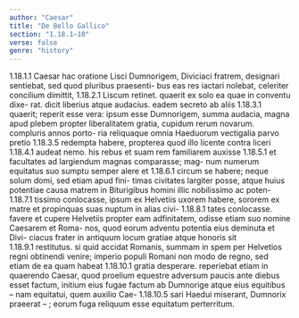 ```yaml
---
author: "Caesar"
title: "De Bello Gallico"
section: "1.18.1–10"
verse: false
genre: "history"
---
```


1.18.1.1
  Caesar hac oratione Lisci Dumnorigem, Diviciaci
fratrem, designari sentiebat, sed quod pluribus praesenti-
bus eas res iactari nolebat, celeriter concilium dimittit,
1.18.2.1
Liscum retinet. quaerit ex solo ea quae in conventu dixe-
rat. dicit liberius atque audacius. eadem secreto ab aliis
1.18.3.1
quaerit; reperit esse vera: ipsum esse Dumnorigem,
summa audacia, magna apud plebem propter liberalitatem
gratia, cupidum rerum novarum. compluris annos porto-
ria reliquaque omnia Haeduorum vectigalia parvo pretio
1.18.3.5
redempta habere, propterea quod illo licente contra liceri
1.18.4.1
audeat nemo. his rebus et suam rem familiarem auxisse
1.18.5.1
et facultates ad largiendum magnas comparasse; mag-
num numerum equitatus suo sumptu semper alere et
1.18.6.1
circum se habere; neque solum domi, sed etiam apud fini-
timas civitates largiter posse, atque huius potentiae causa
matrem in Biturigibus homini illic nobilissimo ac poten-
1.18.7.1
tissimo conlocasse, ipsum ex Helvetiis uxorem habere,
sororem ex matre et propinquas suas nuptum in alias civi-
1.18.8.1
tates conlocasse. favere et cupere Helvetiis propter eam
adfinitatem, odisse etiam suo nomine Caesarem et Roma-
nos, quod eorum adventu potentia eius deminuta et Divi-
ciacus frater in antiquum locum gratiae atque honoris sit  
1.18.9.1
restitutus. si quid accidat Romanis, summam in spem
per Helvetios regni obtinendi venire; imperio populi
Romani non modo de regno, sed etiam de ea quam habeat
1.18.10.1
gratia desperare. reperiebat etiam in quaerendo Caesar,
quod proelium equestre adversum paucis ante diebus
esset factum, initium eius fugae factum ab Dumnorige
atque eius equitibus – nam equitatui, quem auxilio Cae-
1.18.10.5
sari Haedui miserant, Dumnorix praeerat – ; eorum fuga
reliquum esse equitatum perterritum.